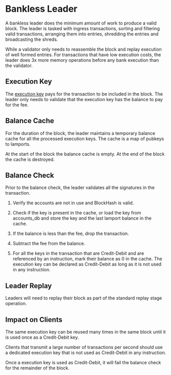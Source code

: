 # Bankless Leader

A bankless leader does the minimum amount of work to produce a valid
block.  The leader is tasked with ingress transactions, sorting and
filtering valid transactions, arranging them into entries, shredding
the entries and broadcasting the shreds.

While a validator only needs to reassemble the block and replay
execution of well formed entries.  For transactions that have
low execution costs, the leader does 3x more memory operations
before any bank execution than the validator.

## Execution Key

The [execution key](terminology.md#execution_key) pays for the
transaction to be included in the block.  The leader only needs to
validate that the execution key has the balance to pay for the
fee.

## Balance Cache

For the duration of the block, the leader maintains a temporary
balance cache for all the processed execution keys.  The cache is
a map of pubkeys to lamports.

At the start of the block the balance cache is empty.  At the end
of the block the cache is destroyed.

## Balance Check

Prior to the balance check, the leader validates all the signatures
in the transaction.

1. Verify the accounts are not in use and BlockHash is valid.

2. Check if the key is present in the cache, or load the key from
accounts\_db and store the key and the last lamport balance in the
cache.

3. If the balance is less than the fee, drop the transaction.

4. Subtract the fee from the balance.

5. For all the keys in the transaction that are Credit-Debit and
are referenced by an instruction, mark their balance as 0 in the
cache.  The execution key can be declared as Credit-Debit as long
as it is not used in any instruction.

## Leader Replay

Leaders will need to replay their block as part of the standard
replay stage operation.

## Impact on Clients

The same execution key can be reused many times in the same block
until it is used once as a Credit-Debit key.

Clients that transmit a large number of transactions per second
should use a dedicated execution key that is not used as Credit-Debit
in any instruction.

Once a execution key is used as Credit-Debit, it will fail the
balance check for the remainder of the block.
